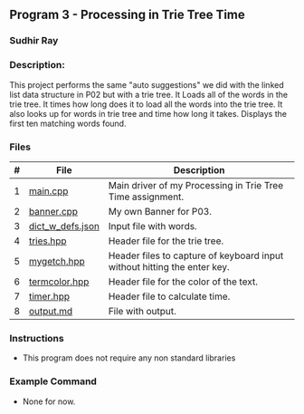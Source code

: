 ## Program 3 - Processing in Trie Tree Time
### Sudhir Ray
### Description:
This project performs the same "auto suggestions" we did with the linked list data structure in P02 but with a trie tree. It Loads all of the words in the trie tree. It times how long does it to load all the words into the trie tree. It also looks up for words in trie tree and time how long it takes. Displays the first ten matching words found.



### Files

|   #   | File     | Description                      |
| :---: | -------- | -------------------------------- |
|   1   | [main.cpp](https://github.com/Sudhir0228/3013-Algorithms-ray/blob/main/Assignments/P03/main.cpp) | Main driver of my Processing in Trie Tree Time assignment. |
|   2   | [banner.cpp](https://github.com/Sudhir0228/3013-Algorithms-ray/blob/main/Assignments/P03/Banner.cpp) | My own Banner for P03. |
|   3   | [dict_w_defs.json](https://github.com/Sudhir0228/3013-Algorithms-ray/blob/main/Assignments/P03/dict_w_defs.json) | Input file with words. |
|   4   | [tries.hpp](https://github.com/Sudhir0228/3013-Algorithms-ray/blob/main/Assignments/P03/tries.hpp) | Header file for the trie tree. |
|   5   | [mygetch.hpp](https://github.com/Sudhir0228/3013-Algorithms-ray/blob/main/Assignments/P03/mygetch.hpp) | Header files to capture of keyboard input without hitting the enter key.  |
|   6   | [termcolor.hpp](https://github.com/Sudhir0228/3013-Algorithms-ray/blob/main/Assignments/P03/termcolor.hpp) | Header file for the color of the text. |
|   7   | [timer.hpp](https://github.com/Sudhir0228/3013-Algorithms-ray/blob/main/Assignments/P03/timer.hpp) | Header file to calculate time. |
|   8   | [output.md](https://github.com/Sudhir0228/3013-Algorithms-ray/blob/main/Assignments/P03/output.md) | File with output. |

### Instructions

- This program does not require any non standard libraries

### Example Command

- None for now.





